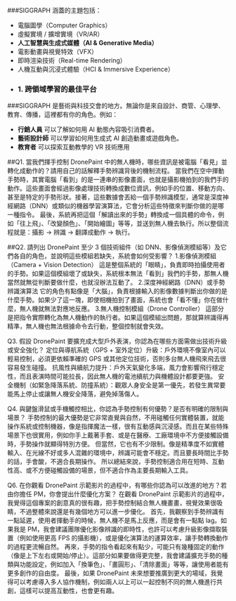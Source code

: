 ###SIGGRAPH 涵蓋的主題包括：

- 電腦圖學（Computer Graphics）
- 虛擬實境 / 擴增實境（VR/AR）
- **人工智慧與生成式媒體（AI & Generative Media）**
- 電影動畫與視覺特效（VFX）
- 即時渲染技術（Real-time Rendering）
- 人機互動與沉浸式體驗（HCI & Immersive Experience）
- ### 1. **跨領域學習的最佳平台**

###SIGGRAPH 是藝術與科技交會的地方。無論你是來自設計、商管、心理學、教育、傳播，這裡都有你的角色。例如：

- **行銷人員** 可以了解如何用 AI 動態內容吸引消費者。
- **藝術設計師** 可以學習如何用生成式 AI 創造動畫或遊戲角色。
- **教育者** 可以探索互動教學的 VR 技術應用

##Q1. 當我們揮手控制 DronePaint 中的無人機時，哪些資訊是被電腦「看見」並轉化成動作的？請用自己的話解釋手勢辨識背後的機制流程。
  當我們在空中揮動手勢時，其實電腦「看到」的是一連串的影像畫面，也就是攝影機拍到的我們手的動作。這些畫面會經過影像處理技術轉換成數位資訊，例如手的位置、移動方向、甚至是特定的手勢形狀。接著，這些數據會丟給一個手勢辨識模型，通常是深度神經網路（DNN）或類似的機器學習演算法，它會分析這些特徵來判斷你做的是哪一種指令。    最後，系統再把這個「解讀出來的手勢」轉換成一個具體的命令，例如「往上飛」、「改變顏色」、「開始繪圖」等等，並送到無人機去執行。所以整個流程就是：攝影 → 辨識 → 翻譯成動作 → 執行。

##Q2. 請列出 DronePaint 至少 3 個技術組件（如 DNN、影像偵測模組等）及它們各自的角色，並說明這些模組若缺失，系統會如何受影響？
  1.影像偵測模組（Camera + Vision Detection）
  這是整個系統的「眼睛」，負責即時拍攝使用者的手勢。如果這個模組壞了或缺失，系統根本無法「看到」我們的手勢，那無人機當然就無從判斷要做什麼，也就沒辦法互動了。
  2.深度神經網路（DNN）或手勢辨識演算法
  它的角色有點像是「大腦」，負責根據輸入的影像數據判斷出你做的是什麼手勢。如果少了這一塊，即使相機拍到了畫面，系統也會「看不懂」你在做什麼，無人機就無法對應地反應。
  3.無人機控制模組（Drone Controller）
  這部分是把指令實際轉化為無人機動作的執行者。如果這個模組出問題，那就算辨識得再精準，無人機也無法根據命令去行動，整個控制就會失效。
 
Q3. 假設 DronePaint 要擴充成大型戶外表演，你認為在哪些方面需做出技術升級或安全強化？
  定位與導航系統（GPS + 室外定位）升級：戶外環境不像室內可以輕易控制，必須更依賴準確的 GPS 或其他定位技術，否則多台無人機飛來飛去很容易發生碰撞。
  抗風性與續航力提升：戶外天氣變化多端，風力會影響飛行穩定性，而且表演時間可能拉長，因此無人機的電池續航力與機體設計都要更強。
  安全機制（如緊急降落系統、防撞系統）：觀眾人身安全是第一優先，若發生異常要能馬上停止或讓無人機安全降落，避免掉落傷人。

Q4. 與鍵盤滑鼠或手機觸控相比，你認為手勢控制有何優勢？是否有明確的限制與場景？
  手勢控制的最大優勢是它非常直覺與自然，不用碰觸任何實體裝置，就能操作系統或控制機器，像是指揮魔法一樣，很有互動感與沉浸感。而且在某些特殊場景下也很實用，例如你手上戴著手套、或是在醫療、工廠環境中不方便接觸設備時，手勢操作就顯得特別方便。
  但當然，它也有不少限制。像是精準度不如實體輸入、在光線不好或多人混雜的環境中，辨識可能會不穩定。而且要長時間比手勢的話，手會酸，不適合長期操作。
  所以總結來說，手勢控制適合用在短時、互動性高、或不方便碰觸設備的場景，但不適合作為主要長期輸入工具。

Q6. 在你觀看 DronePaint 示範影片的過程中，有哪些你認為可以改進的地方？若由你擔任 PM，你會提出什麼優化方案？
  在觀看 DronePaint 示範影片的過程中，我覺得這個專案的創意真的很有趣，把手勢控制結合無人機畫畫，視覺效果很吸睛，不過整體來說還是有幾個地方可以進一步優化。
  首先，我觀察到手勢辨識有一點延遲，使用者揮動手的時候，無人機不是馬上反應，而是會有一點點 lag。如果我是 PM，我會建議團隊優化影像辨識的即時性，也許可以考慮升級影像擷取裝置（例如使用更高 FPS 的攝影機），或是優化演算法的運算效率，讓手勢轉換動作的過程更流暢自然。
  再來，手勢的指令看起來有點少，可能只有幾種固定的動作（像是上下左右或開始/停止）。這部分如果要做得更完整，我會建議擴充手勢的種類與功能設定，例如加入「換筆色」、「畫圓形」、「清除畫面」等等，讓使用者能有更多創作的自由度。
  最後，如果 DronePaint 未來想要推廣到更大的場域，我覺得可以考慮導入多人協作機制，例如兩人以上可以一起控制不同的無人機進行共創，這樣可以提高互動性，也會更有趣。
